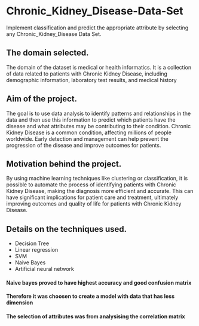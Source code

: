 # Chronic_Kidney_Disease-Data-Set
Implement classification and predict the appropriate attribute by selecting any  Chronic_Kidney_Disease Data Set.
## The domain selected.
The domain of the dataset is medical or health informatics. It is a collection of data related to patients with Chronic Kidney Disease, including demographic information, laboratory test results, and medical history

 ## Aim of the project.
 The goal is to use data analysis to identify patterns and relationships in the data and then use this information to predict which patients have the disease and what attributes may be contributing to their condition.  Chronic Kidney Disease is a common condition, affecting millions of people worldwide. Early detection and management can help prevent the progression of the disease and improve outcomes for patients.

## Motivation behind the project.
 By using machine learning techniques like clustering or classification, it is possible to automate the process of identifying patients with Chronic Kidney Disease, making the diagnosis more efficient and accurate. This can have significant implications for patient care and treatment, ultimately improving outcomes and quality of life for patients with Chronic Kidney Disease.
## Details on the techniques used.
* Decision Tree
* Linear regression
* SVM
* Naive Bayes
* Artificial neural network


#### Naive bayes proved to have highest accuracy and good confusion matrix 
#### Therefore it was choosen to create a model with data that has less dimension 
#### The selection of attributes was from analysising the correlation matrix
